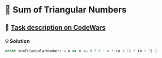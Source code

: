 # 📝 Sum of Triangular Numbers

## 🔗 [Task description on CodeWars](https://www.codewars.com/kata/580878d5d27b84b64c000b51)

### 💡 Solution

```javascript
const sumTriangularNumbers = n => n <= 0 ? 0 : n * (n + 1) * (n + 2) / 6;
```
